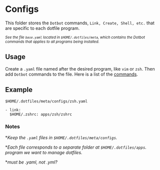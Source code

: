 # Configs

This folder stores the `Dotbot` commands, `Link, Create, Shell, etc.` that are specific to each dotfile program.

<sup>*See the file `base.yaml` located in `$HOME/.dotfiles/meta`, which contains the Dotbot commands that applies to all programs being installed.*</sup>

## Usage

Create a `.yaml` file named after the desired program, like `vim` or `zsh`.  Then add `Dotbot` commands to the file. Here is a list of the [commands](https://github.com/anishathalye/dotbot#directives).

## Example

`$HOME/.dotfiles/meta/configs/zsh.yaml`
```
- link:
  $HOME/.zshrc: apps/zsh/zshrc
```

### Notes

**Keep the `.yaml` files in `$HOME/.dotfiles/meta/configs`.*

**Each file corresponds to a separate folder at `$HOME/.dotfiles/apps`. program we want to manage dotfiles.*

**must be .yaml, not .yml?*